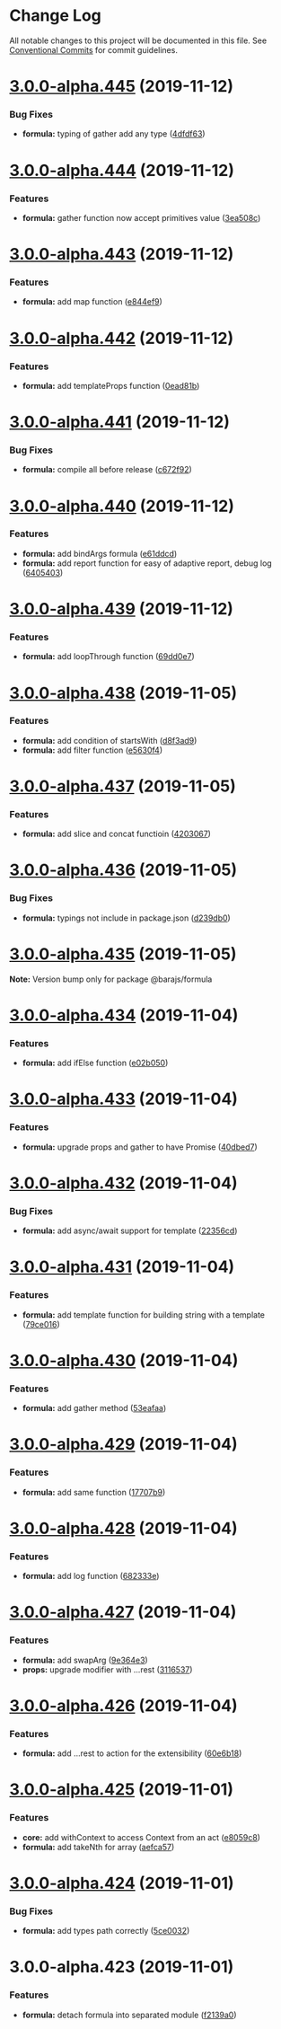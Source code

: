 # Change Log

All notable changes to this project will be documented in this file.
See [Conventional Commits](https://conventionalcommits.org) for commit guidelines.

# [3.0.0-alpha.445](https://github.com/barajs/bara/compare/@barajs/formula@3.0.0-alpha.444...@barajs/formula@3.0.0-alpha.445) (2019-11-12)


### Bug Fixes

* **formula:** typing of gather add any type ([4dfdf63](https://github.com/barajs/bara/commit/4dfdf63))





# [3.0.0-alpha.444](https://github.com/barajs/bara/compare/@barajs/formula@3.0.0-alpha.443...@barajs/formula@3.0.0-alpha.444) (2019-11-12)


### Features

* **formula:** gather function now accept primitives value ([3ea508c](https://github.com/barajs/bara/commit/3ea508c))





# [3.0.0-alpha.443](https://github.com/barajs/bara/compare/@barajs/formula@3.0.0-alpha.442...@barajs/formula@3.0.0-alpha.443) (2019-11-12)


### Features

* **formula:** add map function ([e844ef9](https://github.com/barajs/bara/commit/e844ef9))





# [3.0.0-alpha.442](https://github.com/barajs/bara/compare/@barajs/formula@3.0.0-alpha.441...@barajs/formula@3.0.0-alpha.442) (2019-11-12)


### Features

* **formula:** add templateProps function ([0ead81b](https://github.com/barajs/bara/commit/0ead81b))





# [3.0.0-alpha.441](https://github.com/barajs/bara/compare/@barajs/formula@3.0.0-alpha.440...@barajs/formula@3.0.0-alpha.441) (2019-11-12)


### Bug Fixes

* **formula:** compile all before release ([c672f92](https://github.com/barajs/bara/commit/c672f92))





# [3.0.0-alpha.440](https://github.com/barajs/bara/compare/@barajs/formula@3.0.0-alpha.439...@barajs/formula@3.0.0-alpha.440) (2019-11-12)


### Features

* **formula:** add bindArgs formula ([e61ddcd](https://github.com/barajs/bara/commit/e61ddcd))
* **formula:** add report function for easy of adaptive report, debug log ([6405403](https://github.com/barajs/bara/commit/6405403))





# [3.0.0-alpha.439](https://github.com/barajs/bara/compare/@barajs/formula@3.0.0-alpha.438...@barajs/formula@3.0.0-alpha.439) (2019-11-12)


### Features

* **formula:** add loopThrough function ([69dd0e7](https://github.com/barajs/bara/commit/69dd0e7))





# [3.0.0-alpha.438](https://github.com/barajs/bara/compare/@barajs/formula@3.0.0-alpha.437...@barajs/formula@3.0.0-alpha.438) (2019-11-05)


### Features

* **formula:** add condition of startsWith ([d8f3ad9](https://github.com/barajs/bara/commit/d8f3ad9))
* **formula:** add filter function ([e5630f4](https://github.com/barajs/bara/commit/e5630f4))





# [3.0.0-alpha.437](https://github.com/barajs/bara/compare/@barajs/formula@3.0.0-alpha.436...@barajs/formula@3.0.0-alpha.437) (2019-11-05)


### Features

* **formula:** add slice and concat functioin ([4203067](https://github.com/barajs/bara/commit/4203067))





# [3.0.0-alpha.436](https://github.com/barajs/bara/compare/@barajs/formula@3.0.0-alpha.435...@barajs/formula@3.0.0-alpha.436) (2019-11-05)


### Bug Fixes

* **formula:** typings not include in package.json ([d239db0](https://github.com/barajs/bara/commit/d239db0))





# [3.0.0-alpha.435](https://github.com/barajs/bara/compare/@barajs/formula@3.0.0-alpha.434...@barajs/formula@3.0.0-alpha.435) (2019-11-05)

**Note:** Version bump only for package @barajs/formula





# [3.0.0-alpha.434](https://github.com/barajs/bara/compare/@barajs/formula@3.0.0-alpha.433...@barajs/formula@3.0.0-alpha.434) (2019-11-04)


### Features

* **formula:** add ifElse function ([e02b050](https://github.com/barajs/bara/commit/e02b050))





# [3.0.0-alpha.433](https://github.com/barajs/bara/compare/@barajs/formula@3.0.0-alpha.432...@barajs/formula@3.0.0-alpha.433) (2019-11-04)


### Features

* **formula:** upgrade props and gather to have Promise ([40dbed7](https://github.com/barajs/bara/commit/40dbed7))





# [3.0.0-alpha.432](https://github.com/barajs/bara/compare/@barajs/formula@3.0.0-alpha.431...@barajs/formula@3.0.0-alpha.432) (2019-11-04)


### Bug Fixes

* **formula:** add async/await support for template ([22356cd](https://github.com/barajs/bara/commit/22356cd))





# [3.0.0-alpha.431](https://github.com/barajs/bara/compare/@barajs/formula@3.0.0-alpha.430...@barajs/formula@3.0.0-alpha.431) (2019-11-04)


### Features

* **formula:** add template function for building string with a template ([79ce016](https://github.com/barajs/bara/commit/79ce016))





# [3.0.0-alpha.430](https://github.com/barajs/bara/compare/@barajs/formula@3.0.0-alpha.429...@barajs/formula@3.0.0-alpha.430) (2019-11-04)


### Features

* **formula:** add gather method ([53eafaa](https://github.com/barajs/bara/commit/53eafaa))





# [3.0.0-alpha.429](https://github.com/barajs/bara/compare/@barajs/formula@3.0.0-alpha.428...@barajs/formula@3.0.0-alpha.429) (2019-11-04)


### Features

* **formula:** add same function ([17707b9](https://github.com/barajs/bara/commit/17707b9))





# [3.0.0-alpha.428](https://github.com/barajs/bara/compare/@barajs/formula@3.0.0-alpha.427...@barajs/formula@3.0.0-alpha.428) (2019-11-04)


### Features

* **formula:** add log function ([682333e](https://github.com/barajs/bara/commit/682333e))





# [3.0.0-alpha.427](https://github.com/barajs/bara/compare/@barajs/formula@3.0.0-alpha.426...@barajs/formula@3.0.0-alpha.427) (2019-11-04)


### Features

* **formula:** add swapArg ([9e364e3](https://github.com/barajs/bara/commit/9e364e3))
* **props:** upgrade modifier with ...rest ([3116537](https://github.com/barajs/bara/commit/3116537))





# [3.0.0-alpha.426](https://github.com/barajs/bara/compare/@barajs/formula@3.0.0-alpha.425...@barajs/formula@3.0.0-alpha.426) (2019-11-04)


### Features

* **formula:** add ...rest to action for the extensibility ([60e6b18](https://github.com/barajs/bara/commit/60e6b18))





# [3.0.0-alpha.425](https://github.com/barajs/bara/compare/@barajs/formula@3.0.0-alpha.424...@barajs/formula@3.0.0-alpha.425) (2019-11-01)


### Features

* **core:** add withContext to access Context from an act ([e8059c8](https://github.com/barajs/bara/commit/e8059c8))
* **formula:** add takeNth for array ([aefca57](https://github.com/barajs/bara/commit/aefca57))





# [3.0.0-alpha.424](https://github.com/barajs/bara/compare/@barajs/formula@3.0.0-alpha.423...@barajs/formula@3.0.0-alpha.424) (2019-11-01)


### Bug Fixes

* **formula:** add types path correctly ([5ce0032](https://github.com/barajs/bara/commit/5ce0032))





# 3.0.0-alpha.423 (2019-11-01)


### Features

* **formula:** detach formula into separated module ([f2139a0](https://github.com/barajs/bara/commit/f2139a0))
